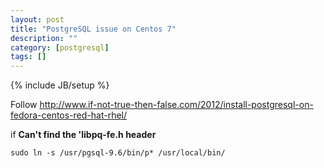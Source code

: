 ```yaml
---
layout: post
title: "PostgreSQL issue on Centos 7"
description: ""
category: [postgresql]
tags: []
---
```

{% include JB/setup %}


Follow <http://www.if-not-true-then-false.com/2012/install-postgresql-on-fedora-centos-red-hat-rhel/>

if **Can't find the 'libpq-fe.h header**

    sudo ln -s /usr/pgsql-9.6/bin/p* /usr/local/bin/

